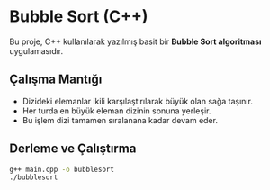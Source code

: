 # Bubble Sort (C++)

Bu proje, C++ kullanılarak yazılmış basit bir **Bubble Sort algoritması** uygulamasıdır.

## Çalışma Mantığı
- Dizideki elemanlar ikili karşılaştırılarak büyük olan sağa taşınır.
- Her turda en büyük eleman dizinin sonuna yerleşir.
- Bu işlem dizi tamamen sıralanana kadar devam eder.

## Derleme ve Çalıştırma
```bash
g++ main.cpp -o bubblesort
./bubblesort
